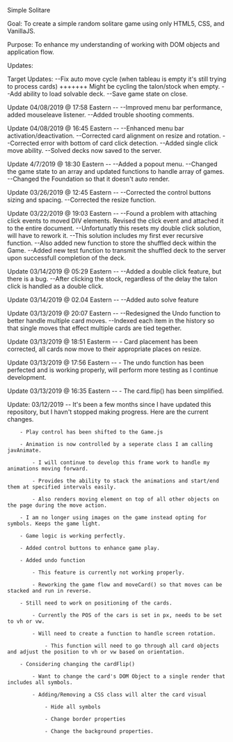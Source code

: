 Simple Solitare

Goal: To create a simple random solitare game using only HTML5, CSS, and VanillaJS.

Purpose: To enhance my understanding of working with DOM objects and application flow.

Updates:

Target Updates:
    --Fix auto move cycle (when tableau is empty it's still trying to process cards) +++++++ Might be cycling the talon/stock when    empty.
    --Add ability to load solvable deck.
    --Save game state on close.

Update 04/08/2019 @ 17:58 Eastern --
    --Improved menu bar performance, added mouseleave listener.
    --Added trouble shooting comments.

Update 04/08/2019 @ 16:45 Eastern --
    --Enhanced menu bar activation/deactivation.
    --Corrected card alignment on resize and rotation.
    --Corrected error with bottom of card click detection.
    --Added single click move ability.
    --Solved decks now saved to the server.

Update 4/7/2019 @ 18:30 Eastern --
    --Added a popout menu.
    --Changed the game state to an array and updated functions to handle array of games.
    --Changed the Foundation so that it doesn't auto render.

Update 03/26/2019 @ 12:45 Eastern --
    --Corrected the control buttons sizing and spacing.
    --Corrected the resize function.

Update 03/22/2019 @ 19:03 Eastern --
    --Found a problem with attaching click events to moved DIV elements. Revised the click event and attached
      it to the entire document.
    --Unfortunatly this resets my double click solution, will have to rework it.
    --This solution includes my first ever recursive function.
    --Also added new function to store the shuffled deck within the Game.
    --Added new test function to transmit the shuffled deck to the server upon successfull completion of the deck.

Update 03/14/2019 @ 05:29 Eastern --
    --Added a double click feature, but there is a bug.
    --After clicking the stock, regardless of the delay the talon click is handled as a double click.

Update 03/14/2019 @ 02.04 Eastern --
    --Added auto solve feature

Update 03/13/2019 @ 20:07 Eastern --
    --Redesigned the Undo function to better handle multiple card moves.
    --Indexed each item in the history so that single moves that effect multiple cards are tied tegether.

Update 03/13/2019 @ 18:51 Easterm --
    - Card placement has been corrected, all cards now move to their appropriate places on resize.

Update 03/13/2019 @ 17:56 Eastern --
    - The undo function has been perfected and is working properly, will perform more testing as I continue development.

Update 03/13/2019 @ 16:35 Eastern --
    - The card.flip() has been simplified.

Update: 03/12/2019 --
    It's been a few months since I have updated this repository, but I havn't stopped making progress. Here are the current changes.
    
        - Play control has been shifted to the Game.js
        
        - Animation is now controlled by a seperate class I am calling javAnimate.
        
            - I will continue to develop this frame work to handle my animations moving forward.
            
            - Provides the ability to stack the animations and start/end them at specified intervals easily.
            
            - Also renders moving element on top of all other objects on the page during the move action.
            
        - I am no longer using images on the game instead opting for symbols. Keeps the game light.
        
        - Game logic is working perfectly.
        
        - Added control buttons to enhance game play.
        
        - Added undo function
        
            - This feature is currently not working properly.
            
            - Reworking the game flow and moveCard() so that moves can be stacked and run in reverse.
            
        - Still need to work on positioning of the cards.
        
            - Currently the POS of the cars is set in px, needs to be set to vh or vw.
            
            - Will need to create a function to handle screen rotation.
            
                - This function will need to go through all card objects and adjust the position to vh or vw based on orientation.
                
        - Considering changing the cardFlip()
        
            - Want to change the card's DOM Object to a single render that includes all symbols.
            
            - Adding/Removing a CSS class will alter the card visual
            
                - Hide all symbols
                
                - Change border properties
                
                - Change the background properties.
